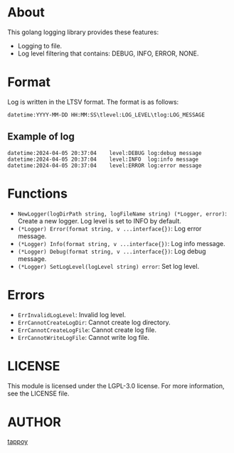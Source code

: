 # About
This golang logging library provides these features:
- Logging to file.
- Log level filtering that contains: DEBUG, INFO, ERROR, NONE.

# Format
Log is written in the LTSV format. The format is as follows:
```
datetime:YYYY-MM-DD HH:MM:SS\tlevel:LOG_LEVEL\tlog:LOG_MESSAGE
```

## Example of log
```
datetime:2024-04-05 20:37:04	level:DEBUG	log:debug message
datetime:2024-04-05 20:37:04	level:INFO	log:info message
datetime:2024-04-05 20:37:04	level:ERROR	log:error message
```

# Functions
- `NewLogger(logDirPath string, logFileName string) (*Logger, error)`: Create a new logger. Log level is set to INFO by default.
- `(*Logger) Error(format string, v ...interface{})`: Log error message.
- `(*Logger) Info(format string, v ...interface{})`: Log info message.
- `(*Logger) Debug(format string, v ...interface{})`: Log debug message.
- `(*Logger) SetLogLevel(logLevel string) error`: Set log level.

# Errors
- `ErrInvalidLogLevel`: Invalid log level.
- `ErrCannotCreateLogDir`: Cannot create log directory.
- `ErrCannotCreateLogFile`: Cannot create log file.
- `ErrCannotWriteLogFile`: Cannot write log file.

# LICENSE
This module is licensed under the LGPL-3.0 license. For more information, see the LICENSE file.

# AUTHOR
[tappoy](https://github.com/tappoy)
